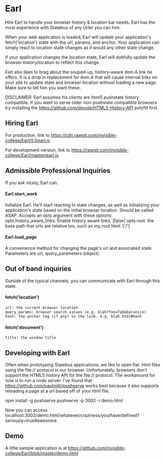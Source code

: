 # Earl
Hire Earl to handle your browser history & location bar needs. Earl has the most experience with Statebus of any Urler you can hire. 

When your web application is loaded, Earl will update your application's 
fetch('location') state with the url, params, and anchor. Your application 
can simply react to location state changes as it would any other state change. 

If your application changes the location state, Earl will dutifully update 
the browser history/location to reflect this change. 

Earl also likes to brag about the souped-up, history-aware dom.A link he 
offers. It is a drop in replacement for dom.A that will cause internal links
on your site to update state and browser location without loading a new page.
Make sure to tell him you want these. 

DISCLAIMER: Earl assumes his clients are html5 pushstate history compatible. 
If you want to serve older non-pushstate compatible browsers try installing the 
https://github.com/devote/HTML5-History-API polyfill first. 

## Hiring Earl

For production, link to https://cdn.rawgit.com/invisible-college/Earl/0.1/earl.js

For development version, link to https://rawgit.com/invisible-college/Earl/master/earl.js

## Admissible Professional Inquiries

If you ask nicely, Earl can:

#### Earl.start_work
Initialize Earl. He'll start reacting to state changes, as well as initializing your application's state based on the initial browser location. Should be called ASAP. Accepts an opts argument with these options:
  opts.history_aware_links: Enable history aware links. [false]
  opts.root: the base path that urls are relative too, such as my_root.html. ['/']

#### Earl.load_page
A convenience method for changing the page's url and associated state. Parameters are url, query_parameters (object).

## Out of band inquiries

Outside of the typical channels, you can communicate with Earl through this state:

#### fetch('location')
    url: the current browser location
    query_params: browser search values (e.g. blah?foo=fab&bar=nice)
    hash: the anchor tag (if any) in the link. e.g. blah.html#hash

#### fetch('document')
    title: the window title

## Developing with Earl

Often when prototyping Statebus applications, we like to open flat .html files using the file:// protocol in our browser. Unfortunately, browsers don't support the HTML5 history API for the file:// protocol. The workaround for now is to run a node server. I've found that https://github.com/paulmillr/pushserve works best because it also supports reloading a page at a url based off of your html file. 

   npm install -g pushserve
   pushserve -p 3002 -i demo.html

Now you can access localhost:3002/demo.html/whatever/craziness/you/have/defined?seriously=true#awesome

## Demo

A little sample application is at https://github.com/invisible-college/Earl/blob/master/demo.html
